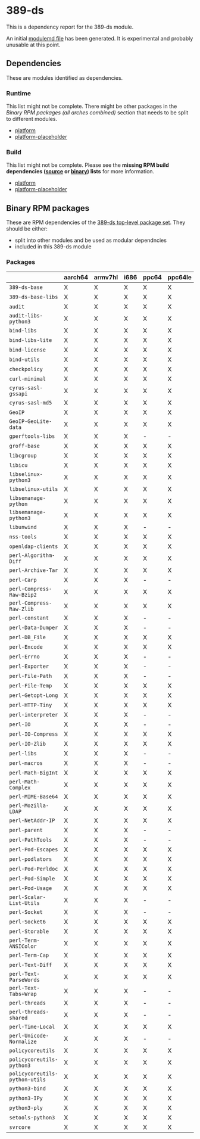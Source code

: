 # 389-ds
This is a dependency report for the 389-ds module.

An initial [modulemd file](389-ds.yaml) has been generated. It is experimental and probably unusable at this point.
## Dependencies
These are modules identified as dependencies.
### Runtime
This list might not be complete. There might be other packages in the *Binary RPM packages (all arches combined)* section that needs to be split to different modules.
* [platform](../platform)
* [platform-placeholder](../platform-placeholder)
### Build
This list might not be complete.
Please see the **missing RPM build dependencies ([source](all/buildtime-source-packages-short.txt) or [binary](all/buildtime-binary-packages-short.txt)) lists** for more information.
* [platform](../platform)
* [platform-placeholder](../platform-placeholder)
## Binary RPM packages
These are RPM dependencies of the [389-ds top-level package set](389-ds.csv). They should be either:
* split into other modules and be used as modular dependncies
* included in this 389-ds module
### Packages
| |aarch64 |armv7hl |i686 |ppc64 |ppc64le |s390x |x86_64 |
|---|---|---|---|---|---|---|---|
| `389-ds-base` | X | X | X | X | X | X | X |
| `389-ds-base-libs` | X | X | X | X | X | X | X |
| `audit` | X | X | X | X | X | X | X |
| `audit-libs-python3` | X | X | X | X | X | X | X |
| `bind-libs` | X | X | X | X | X | X | X |
| `bind-libs-lite` | X | X | X | X | X | X | X |
| `bind-license` | X | X | X | X | X | X | X |
| `bind-utils` | X | X | X | X | X | X | X |
| `checkpolicy` | X | X | X | X | X | X | X |
| `curl-minimal` | X | X | X | X | X | - | X |
| `cyrus-sasl-gssapi` | X | X | X | X | X | X | X |
| `cyrus-sasl-md5` | X | X | X | X | X | X | X |
| `GeoIP` | X | X | X | X | X | X | X |
| `GeoIP-GeoLite-data` | X | X | X | X | X | X | X |
| `gperftools-libs` | X | X | X | - | - | - | X |
| `groff-base` | X | X | X | X | X | - | X |
| `libcgroup` | X | X | X | X | X | X | X |
| `libicu` | X | X | X | X | X | X | X |
| `libselinux-python3` | X | X | X | X | X | X | X |
| `libselinux-utils` | X | X | X | X | X | X | X |
| `libsemanage-python` | X | X | X | X | X | X | X |
| `libsemanage-python3` | X | X | X | X | X | X | X |
| `libunwind` | X | X | X | - | - | - | X |
| `nss-tools` | X | X | X | X | X | X | X |
| `openldap-clients` | X | X | X | X | X | X | X |
| `perl-Algorithm-Diff` | X | X | X | X | X | - | X |
| `perl-Archive-Tar` | X | X | X | X | X | - | X |
| `perl-Carp` | X | X | X | - | - | - | X |
| `perl-Compress-Raw-Bzip2` | X | X | X | X | X | - | X |
| `perl-Compress-Raw-Zlib` | X | X | X | X | X | - | X |
| `perl-constant` | X | X | X | - | - | - | X |
| `perl-Data-Dumper` | X | X | X | - | - | - | X |
| `perl-DB_File` | X | X | X | X | X | - | X |
| `perl-Encode` | X | X | X | X | X | - | X |
| `perl-Errno` | X | X | X | - | - | - | X |
| `perl-Exporter` | X | X | X | - | - | - | X |
| `perl-File-Path` | X | X | X | - | - | - | X |
| `perl-File-Temp` | X | X | X | X | X | - | X |
| `perl-Getopt-Long` | X | X | X | X | X | - | X |
| `perl-HTTP-Tiny` | X | X | X | X | X | - | X |
| `perl-interpreter` | X | X | X | - | - | - | X |
| `perl-IO` | X | X | X | - | - | - | X |
| `perl-IO-Compress` | X | X | X | X | X | - | X |
| `perl-IO-Zlib` | X | X | X | X | X | - | X |
| `perl-libs` | X | X | X | - | - | - | X |
| `perl-macros` | X | X | X | - | - | - | X |
| `perl-Math-BigInt` | X | X | X | X | X | - | X |
| `perl-Math-Complex` | X | X | X | X | X | - | X |
| `perl-MIME-Base64` | X | X | X | X | X | - | X |
| `perl-Mozilla-LDAP` | X | X | X | X | X | X | X |
| `perl-NetAddr-IP` | X | X | X | X | X | X | X |
| `perl-parent` | X | X | X | - | - | - | X |
| `perl-PathTools` | X | X | X | - | - | - | X |
| `perl-Pod-Escapes` | X | X | X | X | X | - | X |
| `perl-podlators` | X | X | X | X | X | - | X |
| `perl-Pod-Perldoc` | X | X | X | X | X | - | X |
| `perl-Pod-Simple` | X | X | X | X | X | - | X |
| `perl-Pod-Usage` | X | X | X | X | X | - | X |
| `perl-Scalar-List-Utils` | X | X | X | - | - | - | X |
| `perl-Socket` | X | X | X | - | - | - | X |
| `perl-Socket6` | X | X | X | X | X | X | X |
| `perl-Storable` | X | X | X | X | X | - | X |
| `perl-Term-ANSIColor` | X | X | X | X | X | - | X |
| `perl-Term-Cap` | X | X | X | X | X | - | X |
| `perl-Text-Diff` | X | X | X | X | X | - | X |
| `perl-Text-ParseWords` | X | X | X | X | X | - | X |
| `perl-Text-Tabs+Wrap` | X | X | X | - | - | - | X |
| `perl-threads` | X | X | X | - | - | - | X |
| `perl-threads-shared` | X | X | X | - | - | - | X |
| `perl-Time-Local` | X | X | X | X | X | - | X |
| `perl-Unicode-Normalize` | X | X | X | - | - | - | X |
| `policycoreutils` | X | X | X | X | X | X | X |
| `policycoreutils-python3` | X | X | X | X | X | X | X |
| `policycoreutils-python-utils` | X | X | X | X | X | X | X |
| `python3-bind` | X | X | X | X | X | X | X |
| `python3-IPy` | X | X | X | X | X | X | X |
| `python3-ply` | X | X | X | X | X | X | X |
| `setools-python3` | X | X | X | X | X | X | X |
| `svrcore` | X | X | X | X | X | X | X |

